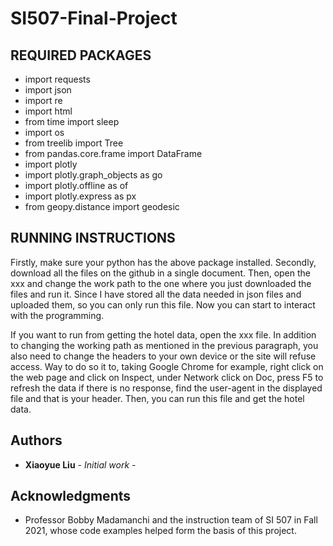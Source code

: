 # SI507-Final-Project

## REQUIRED PACKAGES

* import requests
* import json
* import re
* import html
* from time import sleep
* import os
* from treelib import Tree
* from pandas.core.frame import DataFrame
* import plotly
* import plotly.graph_objects as go
* import plotly.offline as of
* import plotly.express as px
* from geopy.distance import geodesic

## RUNNING INSTRUCTIONS

Firstly, make sure your python has the above package installed. Secondly, download all the files on the github in a single document. Then, open the xxx and change the work path to the one where you just downloaded the files and run it. Since I have stored all the data needed in json files and uploaded them, so you can only run this file. Now you can start to interact with the programming.

If you want to run from getting the hotel data, open the xxx file. In addition to changing the working path as mentioned in the previous paragraph, you also need to change the headers to your own device or the site will refuse access. Way to do so it to, taking Google Chrome for example, right click on the web page and click on Inspect, under Network click on Doc, press F5 to refresh the data if there is no response, find the user-agent in the displayed file and that is your header. Then, you can run this file and get the hotel data.

## Authors

* **Xiaoyue Liu** - *Initial work* - 

## Acknowledgments

* Professor Bobby Madamanchi and the instruction team of SI 507 in Fall 2021, whose code examples helped form the basis of this project.
